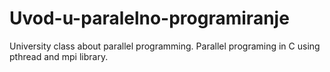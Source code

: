 # Uvod-u-paralelno-programiranje
University class about parallel programming.
Parallel programing in C using pthread and mpi library.
